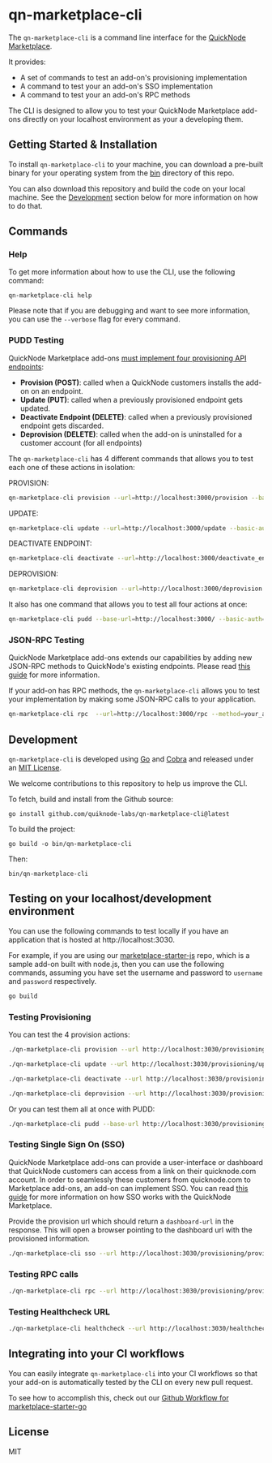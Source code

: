 # qn-marketplace-cli

The `qn-marketplace-cli` is a command line interface for the [QuickNode Marketplace](https://www.quicknode.com/marketplace).

It provides:

- A set of commands to test an add-on's provisioning implementation
- A command to test your an add-on's SSO implementation
- A command to test your an add-on's RPC methods

The CLI is designed to allow you to test your QuickNode Marketplace add-ons directly on your localhost environment as your a developing them.

## Getting Started & Installation

To install `qn-marketplace-cli` to your machine, you can download a pre-built binary for your operating system from the [bin](./bin) directory of this repo.

You can also download this repository and build the code on your local machine. See the [Development](#development) section below for more information on how to do that.

## Commands

### Help

To get more information about how to use the CLI, use the following command:

```
qn-marketplace-cli help
```

Please note that if you are debugging and want to see more information, you can use the `--verbose` flag for every command.


### PUDD Testing

QuickNode Marketplace add-ons [must implement four provisioning API endpoints](https://www.quicknode.com/guides/quicknode-products/marketplace/how-provisioning-works-for-marketplace-partners/):

- **Provision (POST)**: called when a QuickNode customers installs the add-on on an endpoint.
- **Update (PUT)**: called when a previously provisioned endpoint gets updated.
- **Deactivate Endpoint (DELETE)**: called when a previously provisioned endpoint gets discarded.
- **Deprovision (DELETE)**: called when the add-on is uninstalled for a customer account (for all endpoints)

The `qn-marketplace-cli` has 4 different commands that allows you to test each one of these actions in isolation:

PROVISION:

```sh
qn-marketplace-cli provision --url=http://localhost:3000/provision --basic-auth=q24rqaergser --chain=ethereum --network=mainnet --plan=your-plan-slug --quicknode-id=abcdef --endpoint-id=foobar --endpoint-url=https://long-late-firefly.quiknode.pro/4bb1e6b2dec8294938b6fdfdb7cf0cf70c4e97a2/ --wss-url=wss://long-late-firefly.quiknode.pro/4bb1e6b2dec8294938b6fdfdb7cf0cf70c4e97a2/
```

UPDATE:

```sh
qn-marketplace-cli update --url=http://localhost:3000/update --basic-auth=q24rqaergser --chain=ethereum --network=mainnet --plan=your-plan-slug --quicknode-id=abcdef --endpoint-id=foobar --endpoint-url=https://long-late-firefly.quiknode.pro/4bb1e6b2dec8294938b6fdfdb7cf0cf70c4e97a2/ --wss-url=wss://long-late-firefly.quiknode.pro/4bb1e6b2dec8294938b6fdfdb7cf0cf70c4e97a2/
```

DEACTIVATE ENDPOINT:

```sh
qn-marketplace-cli deactivate --url=http://localhost:3000/deactivate_endpoint --basic-auth=q24rqaergser --endpoint-id=foobar
```

DEPROVISION:

```sh
qn-marketplace-cli deprovision --url=http://localhost:3000/deprovision --basic-auth=q24rqaergser --quicknode-id=abcdef
```

It also has one command that allows you to test all four actions at once:

```sh
qn-marketplace-cli pudd --base-url=http://localhost:3000/ --basic-auth=q24rqaergser --chain=ethereum --network=mainnet --plan=your-plan-slug --endpoint-url=https://long-late-firefly.quiknode.pro/4bb1e6b2dec8294938b6fdfdb7cf0cf70c4e97a2/ --wss-url=wss://long-late-firefly.quiknode.pro/4bb1e6b2dec8294938b6fdfdb7cf0cf70c4e97a2/
```

### JSON-RPC Testing

QuickNode Marketplace add-ons extends our capabilities by adding new JSON-RPC methods to QuickNode's existing endpoints.
Please read [this guide](https://www.quicknode.com/guides/quicknode-products/marketplace/how-to-create-an-rpc-add-on-for-marketplace/) for more information.

If your add-on has RPC methods, the `qn-marketplace-cli` allows you to test your implementation by making some JSON-RPC calls to your application.

```sh
qn-marketplace-cli rpc  --url=http://localhost:3000/rpc --method=your_addOnMethod --rpc-params='[9, "f"]' --chain=solana --network=mainnet --endpoint-url=https://long-late-firefly.quiknode.pro/4bb1e6b2dec8294938b6fdfdb7cf0cf70c4e97a2/ --wss-url=wss://long-late-firefly.quiknode.pro/4bb1e6b2dec8294938b6fdfdb7cf0cf70c4e97a2/
```

## Development

`qn-marketplace-cli` is developed using [Go](https://go.dev/) and [Cobra](https://github.com/spf13/cobra) and released under an [MIT License](./LICENSE.txt).

We welcome contributions to this repository to help us improve the CLI.

To fetch, build and install from the Github source:

```
go install github.com/quiknode-labs/qn-marketplace-cli@latest
```

To build the project:

```
go build -o bin/qn-marketplace-cli
```

Then:

```
bin/qn-marketplace-cli
```

## Testing on your localhost/development environment

You can use the following commands to test locally if you have an application that is hosted at http://localhost:3030.

For example, if you are using our [marketplace-starter-js](https://github.com/quiknode-labs/marketplace-starter-js) repo, which is a
sample add-on built with node.js, then you can use the following commands, assuming you have set the username and
password to `username` and `password` respectively.

```sh
go build
```

### Testing Provisioning

You can test the 4 provision actions:

```sh
./qn-marketplace-cli provision --url http://localhost:3030/provisioning/provision --chain ethereum --network mainnet --plan test --quicknode-id foobar --endpoint-id bazbaz --basic-auth dXNlcm5hbWU6cGFzc3dvcmQ=

./qn-marketplace-cli update --url http://localhost:3030/provisioning/update --chain ethereum --network mainnet --plan test --quicknode-id foobar --endpoint-id bazbaz --basic-auth dXNlcm5hbWU6cGFzc3dvcmQ=

./qn-marketplace-cli deactivate --url http://localhost:3030/provisioning/deactivate_endpoint  --quicknode-id foobar --endpoint-id bazbaz --chain ethereum --network mainnet --basic-auth dXNlcm5hbWU6cGFzc3dvcmQ=

./qn-marketplace-cli deprovision --url http://localhost:3030/provisioning/deprovision  --quicknode-id foobar --endpoint-id bazbaz --chain ethereum --network mainnet --basic-auth dXNlcm5hbWU6cGFzc3dvcmQ=
 ```

 Or you can test them all at once with PUDD:

 ```sh
 ./qn-marketplace-cli pudd --base-url http://localhost:3030/provisioning  --quicknode-id foobar --endpoint-id bazbaz --chain ethereum --network mainnet --basic-auth dXNlcm5hbWU6cGFzc3dvcmQ=
 ```

### Testing Single Sign On (SSO)

QuickNode Marketplace add-ons can provide a user-interface or dashboard that QuickNode customers can access from a link on their quicknode.com account. In order to seamlessly these customers from quicknode.com to Marketplace add-ons, an add-on can implement SSO. You can read [this guide](https://www.quicknode.com/guides/quicknode-products/marketplace/how-sso-works-for-marketplace-partners/) for more information on how SSO works with the QuickNode Marketplace.


Provide the provision url which should return a `dashboard-url` in the response. This will open a browser pointing to the dashboard url with the provisioned information.

 ```sh
 ./qn-marketplace-cli sso --url http://localhost:3030/provisioning/provision --email luc@example.com --name Luc --org QN --jwt-secret jwt-secret --basic-auth dXNlcm5hbWU6cGFzc3dvcmQ= --endpoint-url=https://long-late-firefly.quiknode.pro/4bb1e6b2dec8294938b6fdfdb7cf0cf70c4e97a2/ --wss-url=wss://long-late-firefly.quiknode.pro/4bb1e6b2dec8294938b6fdfdb7cf0cf70c4e97a2/
 ```


### Testing RPC calls

  ```sh
 ./qn-marketplace-cli rpc --url http://localhost:3030/provisioning/provision --rpc-url http://localhost:3030/rpc --rpc-method qn_fetchStuff --rpc-params "[\"abc\",123,\"zoo\"]" --basic-auth dXNlcm5hbWU6cGFzc3dvcmQ=
 ```

 ### Testing Healthcheck URL

  ```sh
 ./qn-marketplace-cli healthcheck --url http://localhost:3030/healthcheck
 ```

## Integrating into your CI workflows

You can easily integrate `qn-marketplace-cli` into your CI workflows so that your add-on
is automatically tested by the CLI on every new pull request.

To see how to accomplish this, check out our [Github Workflow for marketplace-starter-go](https://github.com/quiknode-labs/marketplace-starter-go/blob/main/.github/workflows/ci.yml)

## License

MIT
